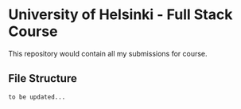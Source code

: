 # University of Helsinki - Full Stack Course

This repository would contain all my submissions for course.

## File Structure

```
to be updated...

```
